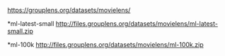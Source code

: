 https://grouplens.org/datasets/movielens/


*ml-latest-small
http://files.grouplens.org/datasets/movielens/ml-latest-small.zip

*ml-100k
http://files.grouplens.org/datasets/movielens/ml-100k.zip